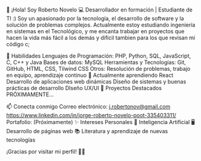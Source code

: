 👋 ¡Hola! Soy Roberto Novelo
💻 Desarrollador en formación | Estudiante de TI :)
Soy un apasionado por la tecnología, el desarrollo de software y la solución de problemas complejos. Actualmente estoy estudiando ingeniería en sistemas en el Tecnológico, y me encanta trabajar en proyectos que hacen la vida más fácil a los demás y difícil tambien para los que revisan mi código c;

🚀 Habilidades
Lenguajes de Programación: PHP, Python, SQL, JavaScript, C, C++ y Java
Bases de datos: MySQL
Herramientas y Tecnologías: Git, GitHub, HTML, CSS, Tilwind CSS
Otros: Resolución de problemas, trabajo en equipo, aprendizaje continuo
🌱 Actualmente aprendiendo
React
Desarrollo de aplicaciones web dinámicas
Diseño de sistemas y buenas prácticas de desarrollo
DIseño UX/UI
🔭 Proyectos Destacados
PRÓXIMAMENTE... 

📫 Conecta conmigo
Correo electrónico: j.robertonov@gmail.com
https://www.linkedin.com/in/jorge-roberto-novelo-poot-335403311/
Portafolio: (Próximamente)
✨ Intereses Personales
🤖 Inteligencia Artificial
🖥️ Desarrollo de páginas web
📚 Literatura y aprendizaje de nuevas tecnologías

¡Gracias por visitar mi perfil! 💙✨
